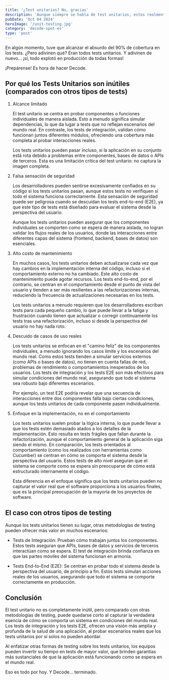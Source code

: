 ```yaml
---
title: '¿Test unitarios? No, gracias'
description: 'Aunque siempre se habla de test unitarios, estos realmente dan poca utilidad, en comparación a otros tipos de tests, como los tests E2E'
pubDate: 'Oct 04 2024'
heroImage: '/unit-testing.jpg'
category: 'decode-spot-es'
type: 'post'
---
```


En algún momento, tuve que alcanzar el absurdo del 90% de cobertura en los tests. ¿Pero adivinen qué? Eran todos
tests unitarios. Y adivinen de nuevo… ¡sí, todo explotó en producción de todas formas!

¡Prepárense! Es hora de hacer Decode.

## Por qué los Tests Unitarios son inútiles (comparados con otros tipos de tests)

1. Alcance limitado

   El test unitario se centra en probar componentes o funciones individuales de manera aislada. Esto a menudo significa
   simular dependencias, lo que da lugar a tests que no reflejan escenarios del mundo real. En contraste, los tests de
   integración, validan cómo funcionan juntos diferentes módulos, ofreciendo una cobertura más completa al probar
   interacciones reales.

   Los tests unitarios pueden pasar incluso, si la aplicación en su conjunto está rota debido a problemas entre
   componentes, bases de datos o APIs de terceros. Esta es una limitación crítica del test unitario: no captura la
   imagen completa.

2. Falsa sensación de seguridad

   Los desarrolladores pueden sentirse excesivamente confiados en su código si los tests unitarios pasan, aunque estos
   tests no verifiquen si todo el sistema funciona correctamente. Esta sensación de seguridad puede ser peligrosa cuando
   se descuidan los tests end-to-end (E2E), ya que este tipo de tests está diseñado para evaluar el sistema desde la
   perspectiva del usuario.

   Aunque los tests unitarios pueden asegurar que los componentes individuales se comporten como se espera de manera
   aislada, no logran validar los flujos reales de los usuarios, donde las interacciones entre diferentes capas del
   sistema (frontend, backend, bases de datos) son esenciales.

3. Alto costo de mantenimiento

   En muchos casos, los tests unitarios deben actualizarse cada vez que hay cambios en la implementación interna del
   código, incluso si el comportamiento externo no ha cambiado. Este alto costo de mantenimiento puede agotar recursos.
   Los tests end-to-end, por el contrario, se centran en el comportamiento desde el punto de vista del usuario y tienden
   a ser más resilientes a las refactorizaciones internas, reduciendo la frecuencia de actualizaciones necesarias en los
   tests.

   Los tests unitarios a menudo requieren que los desarrolladores escriban tests para cada pequeño cambio, lo que puede
   llevar a la fatiga y frustración cuando tienen que actualizar o corregir continuamente los tests tras una
   refactorización, incluso si desde la perspectiva del usuario no hay nada roto.

4. Descuido de casos de uso reales

   Los tests unitarios se enfocan en el "camino feliz" de los componentes individuales, a menudo ignorando los casos
   límite y los escenarios del mundo real. Como estos tests tienden a simular servicios externos (como APIs o bases de
   datos), no tienen en cuenta fallas de red, problemas de rendimiento o comportamientos inesperados de los usuarios.
   Los tests de integración y los tests E2E son más efectivos para simular condiciones del mundo real, asegurando que
   todo el sistema sea robusto bajo diferentes escenarios.

   Por ejemplo, un test E2E podría revelar que una secuencia de interacciones entre dos componentes falla bajo ciertas
   condiciones, aunque los tests unitarios de cada componente pasen individualmente.

5. Enfoque en la implementación, no en el comportamiento

   Los tests unitarios suelen probar la lógica interna, lo que puede llevar a que los tests estén demasiado atados a los
   detalles de la implementación. Esto resulta en tests frágiles que fallan durante la refactorización, aunque el
   comportamiento general de la aplicación siga siendo el mismo. En comparación, los tests orientados al
   comportamiento (como los realizados con herramientas como Cucumber) se centran en cómo se comporta el sistema desde
   la perspectiva del usuario. Estos tests de alto nivel aseguran que el sistema se comporte como se espera sin
   preocuparse de cómo está estructurado internamente el código.

   Esta diferencia en el enfoque significa que los tests unitarios pueden no capturar el valor real que el software
   proporciona a los usuarios finales, que es la principal preocupación de la mayoría de los proyectos de software.

## El caso con otros tipos de testing

Aunque los tests unitarios tienen su lugar, otras metodologías de testing pueden ofrecer más valor en muchos escenarios:

- Tests de Integración: Prueban cómo trabajan juntos los componentes. Estos tests aseguran que APIs, bases de datos y
  servicios de terceros interactúan como se espera. El test de integración brinda confianza en que las partes móviles
  del sistema funcionan en armonía.

- Tests End-to-End (E2E): Se centran en probar todo el sistema desde la perspectiva del usuario, de principio a
  fin. Estos tests simulan acciones reales de los usuarios, asegurando que todo el sistema se comporte correctamente en
  producción.

## Conclusión

El test unitario no es completamente inútil, pero comparado con otras metodologías de testing, puede quedarse corto al
capturar la verdadera esencia de cómo se comporta un sistema en condiciones del mundo real. Los tests de integración y
los tests E2E, ofrecen una visión más amplia y profunda de la salud de una aplicación, al probar escenarios reales que
los tests unitarios por sí solos no pueden abordar.

Al enfatizar otras formas de testing sobre los tests unitarios, los equipos pueden invertir su tiempo en tests de mayor
valor, que brinden garantías más sustanciales de que la aplicación está funcionando como se espera en el mundo real.

Eso es todo por hoy. Y Decode... terminado.